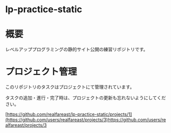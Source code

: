 # lp-practice-static

# 概要

レベルアッププログラミングの静的サイト公開の練習リポジトリです。


# プロジェクト管理


このリポジトリのタスクはプロジェクトにて管理されています。

タスクの追加・進行・完了時は、プロジェクトの更新も忘れないようにしてください。


[https://github.com/realfareast/lp-practice-static/projects/1](https://github.com/users/realfareast/projects/3)https://github.com/users/realfareast/projects/3
